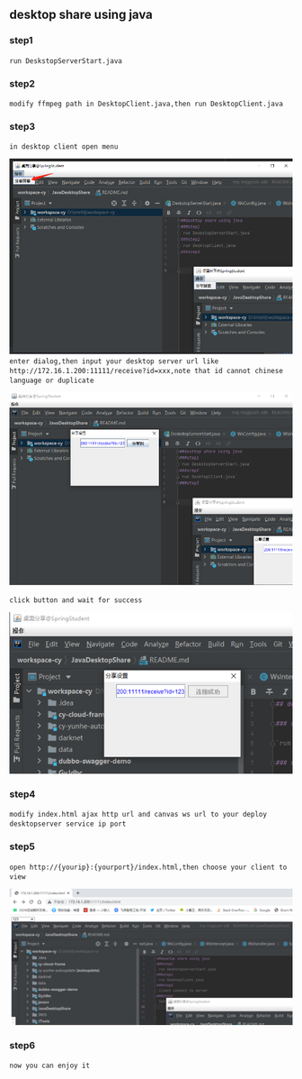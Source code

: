 ## desktop share using java

### step1

`run DeskstopServerStart.java`

### step2

`modify ffmpeg path in DesktopClient.java,then run DesktopClient.java`

### step3

`in desktop client open menu`

![step3](step3.png)
`enter dialog,then input your desktop server url like http://172.16.1.200:11111/receive?id=xxx,note that id cannot chinese language or duplicate`

![step3-1](step3-1.png)

`click button and wait for success`

![step3-2](step3-2.png)

### step4

`modify index.html ajax http url and canvas ws url to your deploy desktopserver service ip port`

### step5

`open http://{yourip}:{yourport}/index.html,then choose your client to view`

![step4](step5.png)

### step6

`now you can enjoy it`